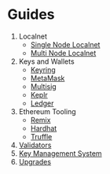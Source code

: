 <!--
order: false
parent:
  order: 5
-->

# Guides

1. Localnet
    * [Single Node Localnet](./../guides/localnet/single_node.md)
    * [Multi Node Localnet](./../guides/localnet/multi_node.md)
2. Keys and Wallets
    * [Keyring](./keys-wallets/keyring.md)
    * [MetaMask](./keys-wallets/metamask.md)
    * [Multisig](./keys-wallets/multisig.md)
    * [Keplr](./keys-wallets/keplr.md)
    * [Ledger](./ledger/ledger.md)
3. Ethereum Tooling
    * [Remix](./tools/remix.md)
    * [Hardhat](./tools/hardhat.md)
    * [Truffle](./tools/truffle.md)
4. [Validators](./validators/overview.md)
5. [Key Management System](./kms/kms.md)
6. [Upgrades](./upgrades/upgrade_node.md)
